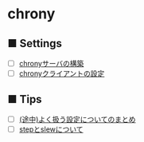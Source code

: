 # chrony
## ■ Settings
- [ ] [chronyサーバの構築](https://github.com/thetaru/memorandum/tree/master/OS/Linux/CentOS8/chrony/chrony_server)
- [ ] [chronyクライアントの設定](https://github.com/thetaru/memorandum/tree/master/OS/Linux/CentOS8/chrony/chrony_client)
## ■ Tips
- [ ] [(途中)よく扱う設定についてのまとめ](https://github.com/thetaru/memorandum/blob/master/OS/Linux/CentOS8/chrony/chrony_settings)
- [ ] [stepとslewについて](https://github.com/thetaru/memorandum/blob/master/OS/Linux/CentOS8/chrony/mode)
